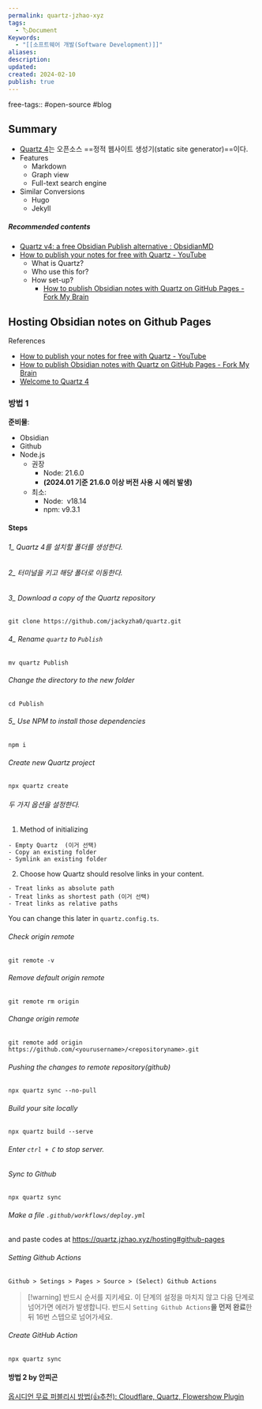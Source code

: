 ```yaml
---
permalink: quartz-jzhao-xyz
tags:
  - 🏷️Document
Keywords:
  - "[[소프트웨어 개발(Software Development)]]"
aliases: 
description: 
updated: 
created: 2024-02-10
publish: true
---
```

free-tags:: #open-source #blog 

## Summary
- [Quartz 4](https://quartz.jzhao.xyz/)는 오픈소스 ==정적 웹사이트 생성기(static site generator)==이다.
- Features
	- Markdown
	- Graph view
	- Full-text search engine
- Similar Conversions
	- Hugo
	- Jekyll

##### Recommended contents 
- [Quartz v4: a free Obsidian Publish alternative : ObsidianMD](https://www.reddit.com/r/ObsidianMD/comments/15wryj2/quartz_v4_a_free_obsidian_publish_alternative/)
- [How to publish your notes for free with Quartz - YouTube](https://www.youtube.com/watch?v=6s6DT1yN4dw)
	- What is Quartz?
	- Who use this for?
	- How set-up?
		- [How to publish Obsidian notes with Quartz on GitHub Pages - Fork My Brain](https://notes.nicolevanderhoeven.com/How+to+publish+Obsidian+notes+with+Quartz+on+GitHub+Pages)


## Hosting Obsidian notes on Github Pages
References
- [How to publish your notes for free with Quartz - YouTube](https://www.youtube.com/watch?v=6s6DT1yN4dw)
- [How to publish Obsidian notes with Quartz on GitHub Pages - Fork My Brain](https://notes.nicolevanderhoeven.com/How+to+publish+Obsidian+notes+with+Quartz+on+GitHub+Pages)
- [Welcome to Quartz 4](https://quartz.jzhao.xyz/)

### 방법 1
**준비물**: 
- Obsidian
- Github
- Node.js
	- 권장
		- Node: 21.6.0
		- **(2024.01 기준 21.6.0 이상 버전 사용 시 에러 발생)**
	- 최소: 
		- Node:  v18.14
		- npm: v9.3.1


#### Steps
###### 1_ Quartz 4를 설치할 폴더를 생성한다. 


###### 2_ 터미널을 키고 해당 폴더로 이동한다. 


###### 3_ Download a copy of the Quartz repository
```
git clone https://github.com/jackyzha0/quartz.git
```


###### 4_ Rename `quartz` to `Publish`
```
mv quartz Publish
```


###### Change the directory to the new folder
```
cd Publish
```


###### 5_ Use NPM to install those dependencies
```
npm i
```


###### Create new Quartz project
```
npx quartz create
```


###### 두 가지 옵션을 설정한다. 
1. Method of initializing
```
- Empty Quartz  (이거 선택)
- Copy an existing folder
- Symlink an existing folder
```

2. Choose how Quartz should resolve links in your content. 
```
- Treat links as absolute path
- Treat links as shortest path (이거 선택)
- Treat links as relative paths
```
You can change this later in `quartz.config.ts`.


###### Check origin remote
```
git remote -v
```


###### Remove default origin remote
```
git remote rm origin
```


###### Change origin remote
```
git remote add origin https://github.com/<yourusername>/<repositoryname>.git
```


###### Pushing the changes to remote repository(github)
```
npx quartz sync --no-pull
```


###### Build your site locally
```
npx quartz build --serve
```


###### Enter `ctrl + C`  to stop server.


###### Sync to Github
```
npx quartz sync
```

###### Make a file `.github/workflows/deploy.yml` 
and paste codes at https://quartz.jzhao.xyz/hosting#github-pages


###### Setting Github Actions
```
Github > Setings > Pages > Source > (Select) Github Actions
```

>[!warning] 반드시 순서를 지키세요.
>이 단계의 설정을 마치지 않고 다음 단계로 넘어가면 에러가 발생합니다. 
>반드시 `Setting Github Actions`**을 먼저 완료**한 뒤 16번 스텝으로 넘어가세요. 



###### Create GitHub Action
```
npx quartz sync
```

#### 방법 2 by 안피곤
[옵시디언 무료 퍼블리시 방법(👍추천): Cloudflare, Quartz, Flowershow Plugin](https://anpigon.tistory.com/m/449)